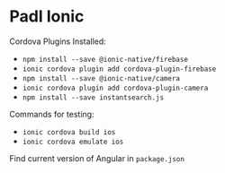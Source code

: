 # Padl Ionic

Cordova Plugins Installed:
* `npm install --save @ionic-native/firebase`
* `ionic cordova plugin add cordova-plugin-firebase`
* `npm install --save @ionic-native/camera`
* `ionic cordova plugin add cordova-plugin-camera`
* `npm install --save instantsearch.js`

Commands for testing:
* `ionic cordova build ios`
* `ionic cordova emulate ios`


Find current version of Angular in `package.json`